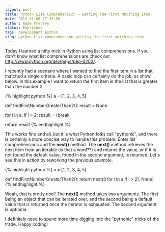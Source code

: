 ```yaml
---
layout: post
title: Python List Comprehension - Getting The First Matching Item
date: 2012-11-06 17:35:00
author: Adam Presley
status: Published
tags: development python
slug: python-list-comprehension-getting-the-first-matching-item
---
```


Today I learned a nifty trick in Python using list comprehensions. If
you don't know what list comprehensions are check out
<http://www.python.org/dev/peps/pep-0202/>.

I recently had a scenario where I wanted to find the first item in a
list that matched a single criteria. A basic loop can certainly do the
job, as show below. In this example I want to return the first item in
the list that is greater than the number 2.

{% highlight python %}
a = [1, 2, 3, 4, 5]

def findFirstNumberGreaterThan2():
   result = None

   for i in a:
      if i > 2:
         result = i
         break

   return result
{% endhighlight %}

This works fine and all, but it is what Python folks call "pythonic",
and there is certainly a more concise way to handle this problem. Enter
list comprehensions and the **next()** method. The **next()** method
retrieves the next item from an iterable (is that a word??) and returns
the value, or if it is not found the default value, found in the second
argument, is returned. Let's see this in action by reworking the
previous example.

{% highlight python %}
a = [1, 2, 3, 4, 5]

def findFirstNumberGreaterThan2():
   return next((i for i in a if i > 2), None)
{% endhighlight %}

Woah, that is pretty cool! The **next()** method takes two arguments.
The first being an object that can be iterated over, and the second
being a default value that is returned once the iterator is exhausted.
The second argument is optional.

I definitely need to spend more time digging into the "pythonic" tricks
of the trade. Happy coding!
